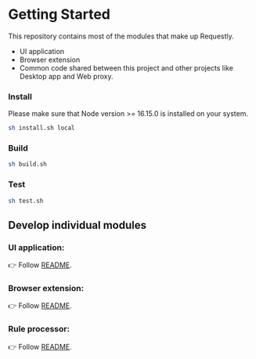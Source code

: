 # Getting Started

This repository contains most of the modules that make up Requestly.

- UI application
- Browser extension
- Common code shared between this project and other projects like Desktop app and Web proxy.

### Install

Please make sure that Node version >= 16.15.0 is installed on your system. 

```sh
sh install.sh local
```    

### Build

```sh
sh build.sh    
```

### Test

```sh 
sh test.sh
```

## Develop individual modules

### UI application:

👉 Follow [README](./app/README.md).

### Browser extension:

👉 Follow [README](./browser-extension/README.md).

### Rule processor:

👉 Follow [README](./common/rule-processor/README.md).
